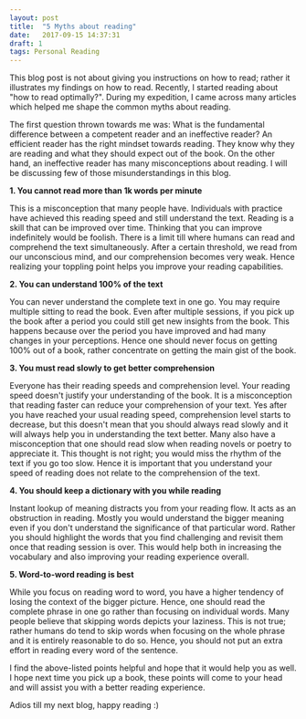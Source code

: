 ```yaml
---
layout: post
title:  "5 Myths about reading"
date:   2017-09-15 14:37:31
draft: 1
tags: Personal Reading
---
```


This blog post is not about giving you instructions on how to read; rather it illustrates my findings on how to read. Recently, I started reading about "how to read optimally?". During my expedition, I came across many articles which helped me shape the common myths about reading.

The first question thrown towards me was: What is the fundamental difference between a competent reader and an ineffective reader? An efficient reader has the right mindset towards reading. They know why they are reading and what they should expect out of the book. On the other hand, an ineffective reader has many misconceptions about reading. I will be discussing few of those misunderstandings in this blog.

**1. You cannot read more than 1k words per minute**

This is a misconception that many people have. Individuals with practice have achieved this reading speed and still understand the text. Reading is a skill that can be improved over time. Thinking that you can improve indefinitely would be foolish. There is a limit till where humans can read and comprehend the text simultaneously. After a certain threshold, we read from our unconscious mind, and our comprehension becomes very weak. Hence realizing your toppling point helps you improve your
reading capabilities.

**2. You can understand 100% of the text**

You can never understand the complete text in one go. You may require multiple sitting to read the book. Even after multiple sessions, if you pick up the book after a period you could still get new insights from the book. This happens because over the period you have improved and had many changes in your perceptions. Hence one should never focus on getting 100% out of a book, rather concentrate on getting the main gist of the book.

**3. You must read slowly to get better comprehension**

Everyone has their reading speeds and comprehension level. Your reading speed doesn't justify your understanding of the book. It is a misconception that reading faster can reduce your comprehension of your text. Yes after you have reached your usual reading speed, comprehension level starts to decrease, but this doesn't mean that you should always read slowly and it will always help you in understanding the text better. Many also have a misconception that one should read slow when reading
novels or poetry to appreciate it. This thought is not right; you would miss the rhythm of the text if you go too slow. Hence it is important that you understand your speed of reading does not relate to the comprehension of the text.

**4. You should keep a dictionary with you while reading**

Instant lookup of meaning distracts you from your reading flow. It acts as an obstruction in reading. Mostly you would understand the bigger meaning even if you don't understand the significance of that particular word. Rather you should highlight the words that you find challenging and revisit them once that reading session is over. This would help both in increasing the vocabulary and also improving your reading experience overall.

**5. Word-to-word reading is best**

While you focus on reading word to word, you have a higher tendency of losing the context of the bigger picture. Hence, one should read the complete phrase in one go rather than focusing on individual words. Many people believe that skipping words depicts your laziness. This is not true; rather humans do tend to skip words when focusing on the whole phrase and it is entirely reasonable to do so. Hence, you should not put an extra effort in reading every word of the sentence.

I find the above-listed points helpful and hope that it would help you as well. I hope next time you pick up a book, these points will come to your head and will assist you with a better reading experience.

Adios till my next blog, happy reading :)
